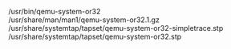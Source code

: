 /usr/bin/qemu-system-or32  
/usr/share/man/man1/qemu-system-or32.1.gz  
/usr/share/systemtap/tapset/qemu-system-or32-simpletrace.stp  
/usr/share/systemtap/tapset/qemu-system-or32.stp  
